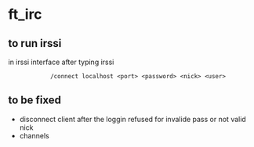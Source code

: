# ft_irc

## to run irssi 

in irssi interface after typing irssi 

                /connect localhost <port> <password> <nick> <user>


## to be fixed 

- disconnect client after the loggin refused for invalide pass or not valid nick 
- channels 
